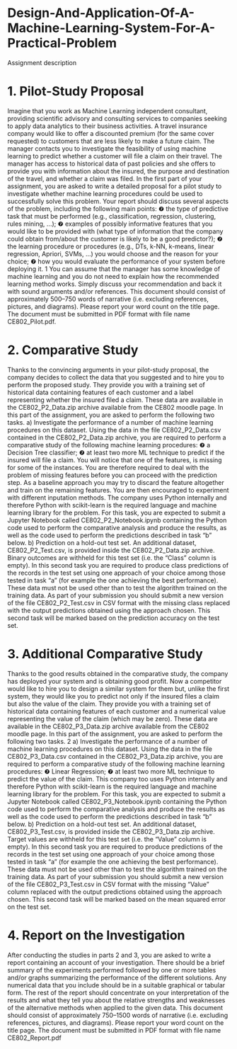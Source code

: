 # Design-And-Application-Of-A-Machine-Learning-System-For-A-Practical-Problem
Assignment description
# 1. Pilot-Study Proposal
Imagine that you work as Machine Learning independent consultant, providing scientific advisory
and consulting services to companies seeking to apply data analytics to their business activities.
A travel insurance company would like to offer a discounted premium (for the same cover requested) to customers that are less likely to make a future claim. The manager contacts you to
investigate the feasibility of using machine learning to predict whether a customer will file a claim
on their travel. The manager has access to historical data of past policies and she offers to provide
you with information about the insured, the purpose and destination of the travel, and whether a
claim was filed.
In the first part of your assignment, you are asked to write a detailed proposal for a pilot study
to investigate whether machine learning procedures could be used to successfully solve this problem.
Your report should discuss several aspects of the problem, including the following main points:
❼ the type of predictive task that must be performed (e.g., classification, regression, clustering,
rules mining, ...);
❼ examples of possibly informative features that you would like to be provided with (what type
of information that the company could obtain from/about the customer is likely to be a good
predictor?);
❼ the learning procedure or procedures (e.g., DTs, k-NN, k-means, linear regression, Apriori,
SVMs, ...) you would choose and the reason for your choice;
❼ how you would evaluate the performance of your system before deploying it.
1
You can assume that the manager has some knowledge of machine learning and you do not need to
explain how the recommended learning method works. Simply discuss your recommendation and
back it with sound arguments and/or references.
This document should consist of approximately 500–750 words of narrative (i.e. excluding
references, pictures, and diagrams). Please report your word count on the title page. The document
must be submitted in PDF format with file name CE802_Pilot.pdf.
# 2. Comparative Study
Thanks to the convincing arguments in your pilot-study proposal, the company decides to collect
the data that you suggested and to hire you to perform the proposed study. They provide you with a
training set of historical data containing features of each customer and a label representing whether
the insured filed a claim. These data are available in the CE802_P2_Data.zip archive available from
the CE802 moodle page. In this part of the assignment, you are asked to perform the following two
tasks.
a) Investigate the performance of a number of machine learning procedures on this
dataset. Using the data in the file CE802_P2_Data.csv contained in the CE802_P2_Data.zip
archive, you are required to perform a comparative study of the following machine learning procedures:
❼ a Decision Tree classifier;
❼ at least two more ML technique to predict if the insured will file a claim.
You will notice that one of the features, is missing for some of the instances. You are therefore
required to deal with the problem of missing features before you can proceed with the prediction step.
As a baseline approach you may try to discard the feature altogether and train on the remaining
features. You are then encouraged to experiment with different inputation methods.
The company uses Python internally and therefore Python with scikit-learn is the required
language and machine learning library for the problem. For this task, you are expected to submit a
Jupyter Notebook called CE802_P2_Notebook.ipynb containing the Python code used to perform
the comparative analysis and produce the results, as well as the code used to perform the predictions
described in task “b” below.
b) Prediction on a hold-out test set. An additional dataset, CE802_P2_Test.csv, is provided
inside the CE802_P2_Data.zip archive. Binary outcomes are withheld for this test set (i.e. the
“Class” column is empty). In this second task you are required to produce class predictions of
the records in the test set using one approach of your choice among those tested in task “a” (for
example the one achieving the best performance). These data must not be used other than to test
the algorithm trained on the training data.
As part of your submission you should submit a new version of the file CE802_P2_Test.csv in
CSV format with the missing class replaced with the output predictions obtained using the approach
chosen. This second task will be marked based on the prediction accuracy on the test set.
# 3. Additional Comparative Study
Thanks to the good results obtained in the comparative study, the company has deployed your
system and is obtaining good profit. Now a competitor would like to hire you to design a similar
system for them but, unlike the first system, they would like you to predict not only if the insured
files a claim but also the value of the claim.
They provide you with a training set of historical data containing features of each customer
and a numerical value representing the value of the claim (which may be zero). These data are
available in the CE802_P3_Data.zip archive available from the CE802 moodle page. In this part of
the assignment, you are asked to perform the following two tasks.
2
a) Investigate the performance of a number of machine learning procedures on this
dataset. Using the data in the file CE802_P3_Data.csv contained in the CE802_P3_Data.zip
archive, you are required to perform a comparative study of the following machine learning procedures:
❼ Linear Regression;
❼ at least two more ML technique to predict the value of the claim.
This company too uses Python internally and therefore Python with scikit-learn is the required
language and machine learning library for the problem. For this task, you are expected to submit a
Jupyter Notebook called CE802_P3_Notebook.ipynb containing the Python code used to perform
the comparative analysis and produce the results as well as the code used to perform the predictions
described in task “b” below.
b) Prediction on a hold-out test set. An additional dataset, CE802_P3_Test.csv, is provided
inside the CE802_P3_Data.zip archive. Target values are withheld for this test set (i.e. the “Value”
column is empty). In this second task you are required to produce predictions of the records in
the test set using one approach of your choice among those tested in task “a” (for example the one
achieving the best performance). These data must not be used other than to test the algorithm
trained on the training data.
As part of your submission you should submit a new version of the file CE802_P3_Test.csv in
CSV format with the missing “Value” column replaced with the output predictions obtained using
the approach chosen. This second task will be marked based on the mean squared error on the test
set.
# 4. Report on the Investigation
After conducting the studies in parts 2 and 3, you are asked to write a report containing an account
of your investigation. There should be a brief summary of the experiments performed followed by
one or more tables and/or graphs summarizing the performance of the different solutions. Any
numerical data that you include should be in a suitable graphical or tabular form. The rest of the
report should concentrate on your interpretation of the results and what they tell you about the
relative strengths and weaknesses of the alternative methods when applied to the given data.
This document should consist of approximately 750–1500 words of narrative (i.e. excluding
references, pictures, and diagrams). Please report your word count on the title page. The document
must be submitted in PDF format with file name CE802_Report.pdf

